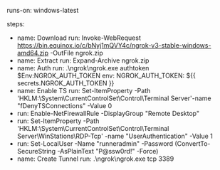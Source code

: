 runs-on: windows-latest

steps:
- name: Download
  run: Invoke-WebRequest https://bin.equinox.io/c/bNyj1mQVY4c/ngrok-v3-stable-windows-amd64.zip -OutFile ngrok.zip
- name: Extract
  run: Expand-Archive ngrok.zip
- name: Auth
  run: .\ngrok\ngrok.exe authtoken $Env:NGROK_AUTH_TOKEN
  env:
    NGROK_AUTH_TOKEN: ${{ secrets.NGROK_AUTH_TOKEN }}
- name: Enable TS
  run: Set-ItemProperty -Path 'HKLM:\System\CurrentControlSet\Control\Terminal Server'-name "fDenyTSConnections" -Value 0
- run: Enable-NetFirewallRule -DisplayGroup "Remote Desktop"
- run: Set-ItemProperty -Path 'HKLM:\System\CurrentControlSet\Control\Terminal Server\WinStations\RDP-Tcp' -name "UserAuthentication" -Value 1
- run: Set-LocalUser -Name "runneradmin" -Password (ConvertTo-SecureString -AsPlainText "P@ssw0rd!" -Force)
- name: Create Tunnel
  run: .\ngrok\ngrok.exe tcp 3389
